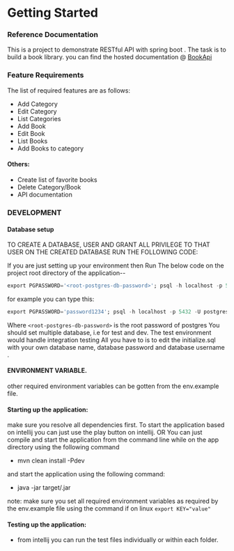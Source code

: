 # Getting Started

### Reference Documentation
This is a project to demonstrate RESTful API with spring boot . The task is to build a book library.
you can find the hosted documentation @ [BookApi](https://documenter.getpostman.com/view/7638519/UVC8Ckxo)

### Feature Requirements
The list of required features are as follows: 
-  Add Category 
-   Edit Category 
-   List Categories 
-   Add Book 
-  Edit Book 
-   List Books 
-  Add Books to category  

#### Others:
-  Create list of favorite books 
-  Delete Category/Book 
- API documentation

### DEVELOPMENT

#### Database setup

TO CREATE A DATABASE, USER AND GRANT ALL PRIVILEGE TO THAT USER ON THE CREATED DATABASE RUN THE FOLLOWING CODE:

If you are just setting up your environment then Run The below code on the project root directory of the application--

 ```sql
export PGPASSWORD='<root-postgres-db-password>'; psql -h localhost -p 5432 -U <root-user> -f initializer.sql -d <root-database>
```
for example you can type this:
```sql
export PGPASSWORD='password1234'; psql -h localhost -p 5432 -U postgres -f initializer.sql -d postgres
```

Where `<root-postgres-db-password>` is the root password of postgres You should set multiple database, i.e for test and
dev. The test environment would handle integration testing All you have to is to edit the initialize.sql with your own
database name, database password and database  username . 

#### ENVIRONMENT VARIABLE.
other required environment variables can be gotten from the env.example file.

#### Starting up the application:
make sure you resolve all dependencies first.
To start the application based on intellij you can just use the play button on intellij.
OR You can just compile and start the application from the command line while on the app directory using the following command
- mvn clean install -Pdev

and start the application using the following command:
- java -jar  target/<jar-file-name>.jar 

note: make sure you set all required environment variables as required by the env.example file using the command if on linux
`export KEY="value"`



#### Testing up the application:

- from intellij you can run the test files individually or within each folder.
